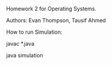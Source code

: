 Homework 2 for Operating Systems.  

Authors: Evan Thompson, Tausif Ahmed

How to run Simulation:

javac *.java

java simulation

